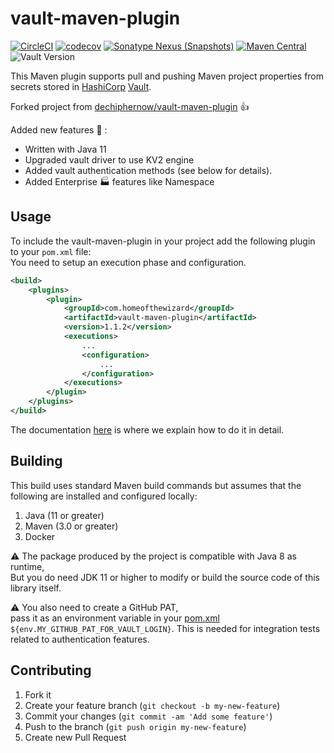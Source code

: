 
# vault-maven-plugin
[![CircleCI](https://dl.circleci.com/status-badge/img/gh/HomeOfTheWizard/vault-maven-plugin/tree/master.svg?style=svg)](https://dl.circleci.com/status-badge/redirect/gh/HomeOfTheWizard/vault-maven-plugin/tree/master)
[![codecov](https://codecov.io/gh/HomeOfTheWizard/vault-maven-plugin/branch/develop/graph/badge.svg)](https://codecov.io/gh/HomeOfTheWizard/vault-maven-plugin)
[![Sonatype Nexus (Snapshots)](https://img.shields.io/nexus/s/com.homeofthewizard/vault-maven-plugin?label=nexus-snapshots&server=https%3A%2F%2Fs01.oss.sonatype.org)](https://s01.oss.sonatype.org/content/repositories/snapshots/com/homeofthewizard/vault-maven-plugin/)
[![Maven Central](https://img.shields.io/maven-central/v/com.homeofthewizard/vault-maven-plugin?color=green)](https://central.sonatype.com/artifact/com.homeofthewizard/vault-maven-plugin/1.1.1)
![Vault Version](https://img.shields.io/badge/vault-latest-blue?label=vault-version)

This Maven plugin supports pull and pushing Maven project properties from secrets stored in [HashiCorp](https://www.hashicorp.com) [Vault](https://www.vaultproject.io/).  
  
Forked project from [dechiphernow/vault-maven-plugin](https://github.com/DecipherNow/vault-maven-plugin) :thumbsup:
  
Added new features :rocket: :    
* Written with Java 11  
* Upgraded vault driver to use KV2 engine
* Added vault authentication methods (see below for details).
* Added Enterprise :factory: features like Namespace 

## Usage

To include the vault-maven-plugin in your project add the following plugin to your `pom.xml` file:  
You need to setup an execution phase and configuration.  
```xml
<build>
    <plugins>
        <plugin>
            <groupId>com.homeofthewizard</groupId>
            <artifactId>vault-maven-plugin</artifactId>
            <version>1.1.2</version>
            <executions>
                ...
                <configuration>
                    ...
                </configuration>
            </executions>
        </plugin>
    </plugins>
</build>
```

The documentation [here](https://homeofthewizard.github.io/vault-maven-plugin/) is where we explain how to do it in detail.

## Building

This build uses standard Maven build commands but assumes that the following are installed and configured locally:

1. Java (11 or greater)
2. Maven (3.0 or greater)
3. Docker  

:warning: The package produced by the project is compatible with Java 8 as runtime,  
But you do need JDK 11 or higher to modify or build the source code of this library itself.

:warning: You also need to create a GitHub PAT,  
pass it as an environment variable in your [pom.xml](https://github.com/HomeOfTheWizard/vault-maven-plugin/blob/b8202ffe3afd1ec523a5cfa963f8a5caca6406bb/pom.xml#L55) `${env.MY_GITHUB_PAT_FOR_VAULT_LOGIN}`.
This is needed for integration tests related to authentication features.

## Contributing

1. Fork it
2. Create your feature branch (`git checkout -b my-new-feature`)
3. Commit your changes (`git commit -am 'Add some feature'`)
4. Push to the branch (`git push origin my-new-feature`)
5. Create new Pull Request
